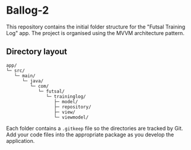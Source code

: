 # Ballog-2

This repository contains the initial folder structure for the "Futsal Training Log" app.
The project is organised using the MVVM architecture pattern.

## Directory layout

```
app/
└─ src/
   └─ main/
      └─ java/
         └─ com/
            └─ futsal/
               └─ traininglog/
                  ├─ model/
                  ├─ repository/
                  ├─ view/
                  └─ viewmodel/
```

Each folder contains a `.gitkeep` file so the directories are tracked by Git.
Add your code files into the appropriate package as you develop the application.
